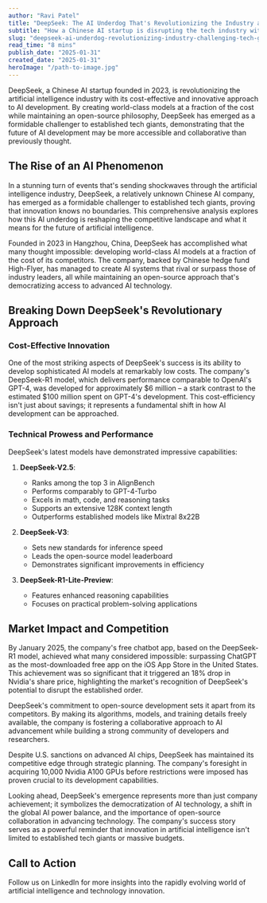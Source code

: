```yaml
---
author: "Ravi Patel"
title: "DeepSeek: The AI Underdog That's Revolutionizing the Industry and Challenging Tech Giants"
subtitle: "How a Chinese AI startup is disrupting the tech industry with cost-effective innovation"
slug: "deepseek-ai-underdog-revolutionizing-industry-challenging-tech-giants"
read_time: "8 mins"
publish_date: "2025-01-31"
created_date: "2025-01-31"
heroImage: "/path-to-image.jpg"
---
```


DeepSeek, a Chinese AI startup founded in 2023, is revolutionizing the artificial intelligence industry with its cost-effective and innovative approach to AI development. By creating world-class models at a fraction of the cost while maintaining an open-source philosophy, DeepSeek has emerged as a formidable challenger to established tech giants, demonstrating that the future of AI development may be more accessible and collaborative than previously thought.

## The Rise of an AI Phenomenon
In a stunning turn of events that's sending shockwaves through the artificial intelligence industry, DeepSeek, a relatively unknown Chinese AI company, has emerged as a formidable challenger to established tech giants, proving that innovation knows no boundaries. This comprehensive analysis explores how this AI underdog is reshaping the competitive landscape and what it means for the future of artificial intelligence.

Founded in 2023 in Hangzhou, China, DeepSeek has accomplished what many thought impossible: developing world-class AI models at a fraction of the cost of its competitors. The company, backed by Chinese hedge fund High-Flyer, has managed to create AI systems that rival or surpass those of industry leaders, all while maintaining an open-source approach that's democratizing access to advanced AI technology.

## Breaking Down DeepSeek's Revolutionary Approach

### Cost-Effective Innovation
One of the most striking aspects of DeepSeek's success is its ability to develop sophisticated AI models at remarkably low costs. The company's DeepSeek-R1 model, which delivers performance comparable to OpenAI's GPT-4, was developed for approximately $6 million – a stark contrast to the estimated $100 million spent on GPT-4's development. This cost-efficiency isn't just about savings; it represents a fundamental shift in how AI development can be approached.

### Technical Prowess and Performance
DeepSeek's latest models have demonstrated impressive capabilities:

1. **DeepSeek-V2.5**:
   - Ranks among the top 3 in AlignBench
   - Performs comparably to GPT-4-Turbo
   - Excels in math, code, and reasoning tasks
   - Supports an extensive 128K context length
   - Outperforms established models like Mixtral 8x22B

2. **DeepSeek-V3**:
   - Sets new standards for inference speed
   - Leads the open-source model leaderboard
   - Demonstrates significant improvements in efficiency

3. **DeepSeek-R1-Lite-Preview**:
   - Features enhanced reasoning capabilities
   - Focuses on practical problem-solving applications

## Market Impact and Competition
By January 2025, the company's free chatbot app, based on the DeepSeek-R1 model, achieved what many considered impossible: surpassing ChatGPT as the most-downloaded free app on the iOS App Store in the United States. This achievement was so significant that it triggered an 18% drop in Nvidia's share price, highlighting the market's recognition of DeepSeek's potential to disrupt the established order.

DeepSeek's commitment to open-source development sets it apart from its competitors. By making its algorithms, models, and training details freely available, the company is fostering a collaborative approach to AI advancement while building a strong community of developers and researchers.

Despite U.S. sanctions on advanced AI chips, DeepSeek has maintained its competitive edge through strategic planning. The company's foresight in acquiring 10,000 Nvidia A100 GPUs before restrictions were imposed has proven crucial to its development capabilities.

Looking ahead, DeepSeek's emergence represents more than just company achievement; it symbolizes the democratization of AI technology, a shift in the global AI power balance, and the importance of open-source collaboration in advancing technology. The company's success story serves as a powerful reminder that innovation in artificial intelligence isn't limited to established tech giants or massive budgets.

## Call to Action
Follow us on LinkedIn for more insights into the rapidly evolving world of artificial intelligence and technology innovation.